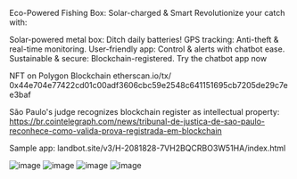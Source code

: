 Eco-Powered Fishing Box: Solar-charged & Smart
Revolutionize your catch with:

Solar-powered metal box: Ditch daily batteries!
GPS tracking: Anti-theft & real-time monitoring.
User-friendly app: Control & alerts with chatbot ease.
Sustainable & secure: Blockchain-registered.
Try the chatbot app now

NFT on Polygon Blockchain
etherscan.io/tx/ 0x44e704e77422cd01c00adf3606cbc59e2548c641151695cb7205de29c7ee3baf

São Paulo's judge recognizes blockchain register as intellectual property:
https://br.cointelegraph.com/news/tribunal-de-justica-de-sao-paulo-reconhece-como-valida-prova-registrada-em-blockchain 

Sample app: landbot.site/v3/H-2081828-7VH2BQCRBO3W51HA/index.html

![image](https://github.com/user-attachments/assets/dbe3b859-2fcb-42b9-a32c-633bb7f20532)
![image](https://github.com/user-attachments/assets/46c50ccc-3bcc-40d9-9415-6133ad606935)
![image](https://github.com/user-attachments/assets/ffe17935-3596-49d7-9d58-5e53982405b6)
![image](https://github.com/user-attachments/assets/a025add0-f974-4672-929d-f18269d5a4b1)


